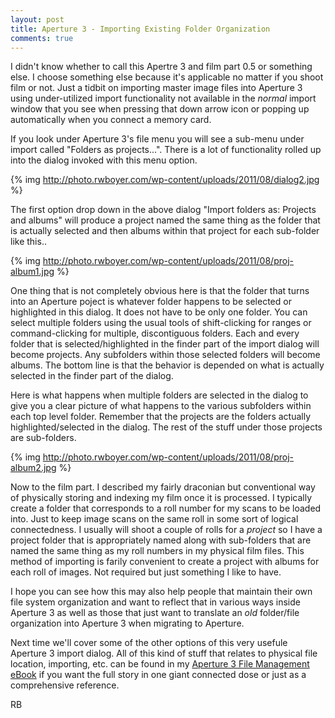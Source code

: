 ```yaml
---
layout: post
title: Aperture 3 - Importing Existing Folder Organization
comments: true
---
```

I didn't know whether to call this Apertre 3 and film part 0.5 or something else. I choose something else because it's applicable no matter if you shoot film or not. Just a tidbit on importing master image files into Aperture 3 using under-utilized import functionality not available in the <em>normal</em> import window that you see when pressing that down arrow icon or popping up automatically when you connect a memory card.

If you look under Aperture 3's file menu you will see a sub-menu under import called "Folders as projects...". There is a lot of functionality rolled up into the dialog invoked with this menu option.

{% img http://photo.rwboyer.com/wp-content/uploads/2011/08/dialog2.jpg %}

The first option drop down in the above dialog "Import folders as: Projects and albums" will produce a project named the same thing as the folder that is actually selected and then albums within that project for each sub-folder like this..

{% img http://photo.rwboyer.com/wp-content/uploads/2011/08/proj-album1.jpg %}

One thing that is not completely obvious here is that the folder that turns into an Aperture poject is whatever folder happens to be selected or highlighted in this dialog. It does not have to be only one folder. You can select multiple folders using the usual tools of shift-clicking for ranges or command-clicking for  multiple, discontiguous folders. Each and every folder that is selected/highlighted in the finder part of the import dialog will become projects. Any subfolders within those selected folders will become albums. The bottom line is that the behavior is depended on what is actually selected in the finder part of the dialog.

Here is what happens when multiple folders are selected in the dialog to give you a clear picture of what happens to the various subfolders within each top level folder. Remember that the projects are the folders actually highlighted/selected in the dialog. The rest of the stuff under those projects are sub-folders.

{% img http://photo.rwboyer.com/wp-content/uploads/2011/08/proj-album2.jpg %}

Now to the film part. I described my fairly draconian but conventional way of physically storing and indexing my film once it is processed. I typically create a folder that corresponds to a roll number for my scans to be loaded into. Just to keep image scans on the same roll in some sort of logical connectedness. I usually will shoot a couple of rolls for a <em>project</em> so I have a project folder that is appropriately named along with sub-folders that are named the same thing as my roll numbers in my physical film files. This method of importing is farily convenient to create a project with albums for each roll of images. Not required but just something I like to have.

I hope you can see how this may also help people that maintain their own file system organization and want to reflect that in various ways inside Aperture 3 as well as those that just want to translate an <em>old</em> folder/file organization into Aperture 3 when migrating to Aperture.

Next time we'll cover some of the other options of this very usefule Aperture 3 import dialog. All of this kind of stuff that relates to physical file location, importing, etc. can be found in my <a href="http://photo.rwboyer.com/aperture-ebooks/">Aperture 3 File Management eBook</a> if you want the full story in one giant connected dose or just as a comprehensive reference.

RB